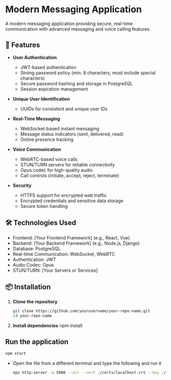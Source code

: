# Modern Messaging Application

A modern messaging application providing secure, real-time communication with advanced messaging and voice calling features.

## 🚀 Features

- **User Authentication**
  - JWT-based authentication
  - Strong password policy (min. 8 characters, must include special characters)
  - Secure password hashing and storage in PostgreSQL
  - Session expiration management

- **Unique User Identification**
  - UUIDs for consistent and unique user IDs

- **Real-Time Messaging**
  - WebSocket-based instant messaging
  - Message status indicators (sent, delivered, read)
  - Online presence tracking

- **Voice Communication**
  - WebRTC-based voice calls
  - STUN/TURN servers for reliable connectivity
  - Opus codec for high-quality audio
  - Call controls (initiate, accept, reject, terminate)

- **Security**
  - HTTPS support for encrypted web traffic
  - Encrypted credentials and sensitive data storage
  - Secure token handling

## 🛠️ Technologies Used

- Frontend: [Your Frontend Framework] (e.g., React, Vue)
- Backend: [Your Backend Framework] (e.g., Node.js, Django)
- Database: PostgreSQL
- Real-time Communication: WebSocket, WebRTC
- Authentication: JWT
- Audio Codec: Opus
- STUN/TURN: [Your Servers or Services]

## 📦 Installation

1. **Clone the repository**

   ```bash
   git clone https://github.com/yourusername/your-repo-name.git
   cd your-repo-name

2. **Install dependencies**
npm install

## Run the application

   ```bash
   npm start
   ```

- Open the file from a different terminal and type the following and run it

   ```bash
   npx http-server -p 5000 --ssl --cert ./certs/localhost.crt --key ./certs/localhost.key 
   ```
